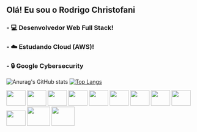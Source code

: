 ## Olá! Eu sou o Rodrigo Christofani


### - 💻  Desenvolvedor Web Full Stack!
### - ☁️   Estudando Cloud (AWS)!
### - 🔒 **Google Cybersecurity**


![Anurag's GitHub stats](https://github-readme-stats.vercel.app/api?username=Christofani&show_icons=true&theme=dark)
[![Top Langs](https://github-readme-stats.vercel.app/api/top-langs/?username=Christofani&layout=donut)](https://github.com/anuraghazra/github-readme-stats)


<div>
    <img width="50" height="40" src="https://cdn.jsdelivr.net/gh/devicons/devicon/icons/linux/linux-original.svg"  />
    <img width="50" height="40" src="https://cdn.jsdelivr.net/gh/devicons/devicon/icons/javascript/javascript-original.svg" />
    <img width="50" height="40" src="https://cdn.jsdelivr.net/gh/devicons/devicon/icons/typescript/typescript-original.svg" />
    <img width="50" height="40" src="https://cdn.jsdelivr.net/gh/devicons/devicon@latest/icons/python/python-original-wordmark.svg" />
    <img width="50" height="40" src="https://cdn.jsdelivr.net/gh/devicons/devicon/icons/html5/html5-original.svg" />
    <img width="50" height="40" src="https://cdn.jsdelivr.net/gh/devicons/devicon/icons/css3/css3-original.svg" />
    <img width="50" height="40" src="https://cdn.jsdelivr.net/gh/devicons/devicon/icons/react/react-original.svg" />
    <img width="50" height="40" src="https://cdn.jsdelivr.net/gh/devicons/devicon@latest/icons/nodejs/nodejs-original-wordmark.svg" />
    <img width="50" height="40" src="https://cdn.jsdelivr.net/gh/devicons/devicon@latest/icons/mysql/mysql-original-wordmark.svg" />
    <img width="50" height="40" src="https://cdn.jsdelivr.net/gh/devicons/devicon/icons/redux/redux-original.svg" />
    <img width="60" height="50" src="https://cdn.jsdelivr.net/gh/devicons/devicon/icons/docker/docker-plain.svg" />
    <img width="60" height="50" src="https://cdn.jsdelivr.net/gh/devicons/devicon@latest/icons/amazonwebservices/amazonwebservices-original-wordmark.svg" />
          
  </div>
  
##
  <div>
    <a href="https://www.linkedin.com/in/devchristofani/" target="_blank"><img src="https://img.shields.io/badge/LinkedIn-0077B5?style=for-the-badge&logo=linkedin&logoColor=white"  alt=""></a>
    <a href="mailto:christofanir@gmail.com"><img src="https://img.shields.io/badge/Gmail-D14836?style=for-the-badge&logo=gmail&logoColor=white" alt=""></a>
    <a href="https://wa.me/qr/R3VMFLWR5OSPB1"><img src="https://img.shields.io/badge/WhatsApp-25D366?style=for-the-badge&logo=whatsapp&logoColor=white" alt=""></a>
  </div>
